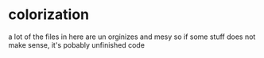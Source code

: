 # colorization
a lot of the files in here are un orginizes and mesy so if some stuff does not make sense, it's pobably unfinished code
